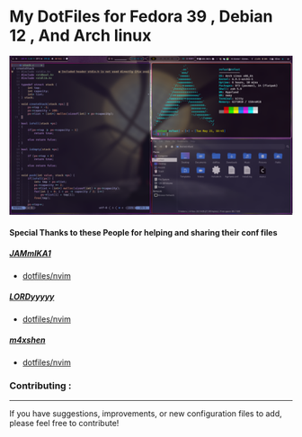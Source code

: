 # My DotFiles for Fedora 39 , Debian 12 , And Arch linux


![image](https://github.com/mr-revoo/dotfiles/blob/master/assets/swappy-20240521-184609.png)

#### Special Thanks to these People for helping and sharing their conf files
##### [JAMmIKA1](https://github.com/JAMmIKA1)
- [dotfiles/nvim](https://github.com/JAMmIKA1/dotfiles/tree/main/nvim) 
##### [LORDyyyyy](https://github.com/LORDyyyyy)
- [dotfiles/nvim](https://github.com/LORDyyyyy/dotfiles/tree/main/nvim)
##### [m4xshen](https://github.com/m4xshen)
- [dotfiles/nvim](https://github.com/m4xshen/dotfiles/tree/main/nvim/nvim)


### Contributing :
---
If you have suggestions, improvements, or new configuration files to add, please feel free to contribute!



